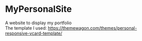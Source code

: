# MyPersonalSite
A website to display my portfolio  
The template I used: https://themewagon.com/themes/personal-responsive-vcard-template/
